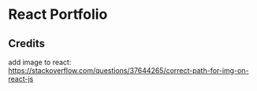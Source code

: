 # React Portfolio

## Credits
add image to react: https://stackoverflow.com/questions/37644265/correct-path-for-img-on-react-js